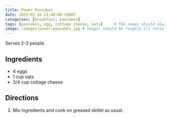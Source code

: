 ```yaml
---
title: Power Pancakes
date: 2023-02-26 21:40:00 +0007
categories: [breakfast, pancakes]
tags: [pancakes, egg, cottage cheese, oats]     # TAG names should always be lowercase
image: \images\power-pancakes.jpg # images should be roughly 2:1 ratio
---
```


Serves 2-3 people.

## Ingredients

* 4 eggs
* 1 cup oats
* 3/4 cup cottage cheese

## Directions

1. Mix ingredients and cook on greased skillet as usual.
